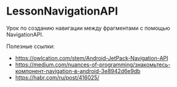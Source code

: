 # LessonNavigationAPI

Урок по созданию навигации между фрагментами с помощью NavigationAPI.

Полезные ссылки:
+ https://owlcation.com/stem/Android-JetPack-Navigation-API
+ https://medium.com/nuances-of-programming/знакомьтесь-компонент-navigation-в-android-3e8942d6e9db
+ https://habr.com/ru/post/416025/
